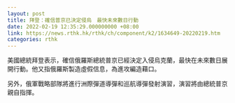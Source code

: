 ```yaml
---
layout: post
title: 拜登：確信普京已決定侵烏　最快未來數日行動
date: 2022-02-19 12:35:29.000000000 +08:00
link: https://news.rthk.hk/rthk/ch/component/k2/1634649-20220219.htm
categories: rthk
---
```


美國總統拜登表示，確信俄羅斯總統普京已經決定入侵烏克蘭，最快在未來數日展開行動。他又指俄羅斯製造虛假信息，為進攻編造藉口。

另外，俄軍戰略部隊將進行洲際彈道導彈和巡航導彈發射演習，演習將由總統普京親自指揮。
